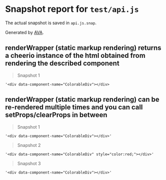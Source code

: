 # Snapshot report for `test/api.js`

The actual snapshot is saved in `api.js.snap`.

Generated by [AVA](https://ava.li).

## renderWrapper (static markup rendering) returns a cheerio instance of the html obtained from rendering the described component

> Snapshot 1

    '<div data-component-name="ColorableDiv"></div>

## renderWrapper (static markup rendering) can be re-rendered multiple times and you can call setProps/clearProps in between

> Snapshot 1

    '<div data-component-name="ColorableDiv"></div>'

> Snapshot 2

    '<div data-component-name="ColorableDiv" style="color:red;"></div>'

> Snapshot 3

    '<div data-component-name="ColorableDiv"></div>'